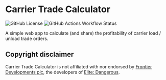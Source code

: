 # Carrier Trade Calculator

![GitHub License](https://img.shields.io/github/license/TrentIndustries/carrier-trade-calculator)
![GitHub Actions Workflow Status](https://img.shields.io/github/actions/workflow/status/TrentIndustries/carrier-trade-calculator/check.yml?label=lints)

A simple web app to calculate (and share) the profitability of carrier load / unload trade orders.

## Copyright disclaimer

Carrier Trade Calculator is not affiliated with nor endorsed by [Frontier Developments plc](http://frontier.co.uk/), the developers of [Elite: Dangerous](https://www.elitedangerous.com/).

